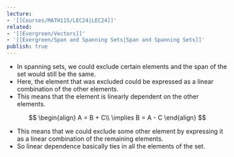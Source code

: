 ```yaml
---
lecture:
- '[[Courses/MATH115/LEC24|LEC24]]'
related:
- '[[Evergreen/Vectors]]'
- '[[Evergreen/Span and Spanning Sets|Span and Spanning Sets]]'
publish: true
---
```


- In spanning sets, we could exclude certain elements and the span of the set would still be the same.
- Here, the element that was excluded could be expressed as a linear combination of the other elements.
- This means that the element is linearly dependent on the other elements.

$$
\begin{align}
A = B + C\\
\implies B = A - C
\end{align}
$$
- This means that we could exclude some other element by expressing it as a linear combination of the remaining elements.
- So linear dependence basically ties in all the elements of the set.